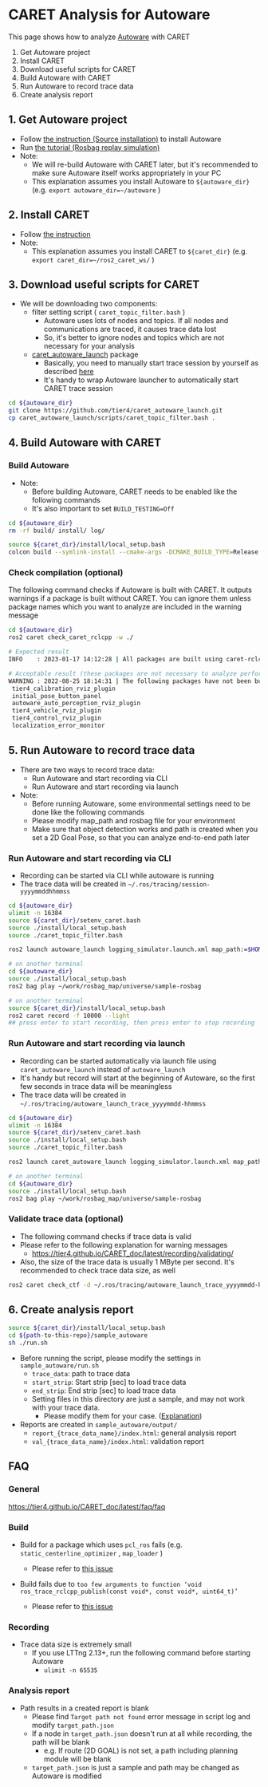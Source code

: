 # CARET Analysis for Autoware

This page shows how to analyze [Autoware](https://github.com/autowarefoundation/autoware) with CARET

1. Get Autoware project
2. Install CARET
3. Download useful scripts for CARET
4. Build Autoware with CARET
5. Run Autoware to record trace data
6. Create analysis report

## 1. Get Autoware project

- Follow [the instruction (Source installation)](https://autowarefoundation.github.io/autoware-documentation/main/installation/autoware/source-installation/) to install Autoware
- Run [the tutorial (Rosbag replay simulation)](https://autowarefoundation.github.io/autoware-documentation/main/tutorials/ad-hoc-simulation/rosbag-replay-simulation/)
- Note:
  - We will re-build Autoware with CARET later, but it's recommended to make sure Autoware itself works appropriately in your PC
  - This explanation assumes you install Autoware to `${autoware_dir}` (e.g. `export autoware_dir=~/autoware` )

## 2. Install CARET

- Follow [the instruction](https://tier4.github.io/CARET_doc/latest/installation/installation/)
- Note:
  - This explanation assumes you install CARET to `${caret_dir}` (e.g. `export caret_dir=~/ros2_caret_ws/` )

## 3. Download useful scripts for CARET

- We will be downloading two components:
  - filter setting script ( `caret_topic_filter.bash` )
    - Autoware uses lots of nodes and topics. If all nodes and communications are traced, it causes trace data lost
    - So, it's better to ignore nodes and topics which are not necessary for your analysis
  - [caret_autoware_launch](https://github.com/tier4/caret_autoware_launch) package
    - Basically, you need to manually start trace session by yourself as described [here](https://tier4.github.io/CARET_doc/latest/recording/recording/)
    - It's handy to wrap Autoware launcher to automatically start CARET trace session

```sh
cd ${autoware_dir}
git clone https://github.com/tier4/caret_autoware_launch.git
cp caret_autoware_launch/scripts/caret_topic_filter.bash .
```

## 4. Build Autoware with CARET

### Build Autoware

- Note:
  - Before building Autoware, CARET needs to be enabled like the following commands
  - It's also important to set `BUILD_TESTING=Off`

```sh
cd ${autoware_dir}
rm -rf build/ install/ log/

source ${caret_dir}/install/local_setup.bash
colcon build --symlink-install --cmake-args -DCMAKE_BUILD_TYPE=Release -DBUILD_TESTING=Off
```

### Check compilation (optional)

The following command checks if Autoware is built with CARET. It outputs warnings if a package is built without CARET. You can ignore them unless package names which you want to analyze are included in the warning message

```sh
cd ${autoware_dir}
ros2 caret check_caret_rclcpp -w ./

# Expected result
INFO    : 2023-01-17 14:12:28 | All packages are built using caret-rclcpp.

# Acceptable result (these packages are not necessary to analyze performance)
WARNING : 2022-08-25 18:14:31 | The following packages have not been built using caret-rclcpp:
 tier4_calibration_rviz_plugin
 initial_pose_button_panel
 autoware_auto_perception_rviz_plugin
 tier4_vehicle_rviz_plugin
 tier4_control_rviz_plugin
 localization_error_monitor
```

## 5. Run Autoware to record trace data

- There are two ways to record trace data:
  - Run Autoware and start recording via CLI
  - Run Autoware and start recording via launch
- Note:
  - Before running Autoware, some environmental settings need to be done like the following commands
  - Please modify map_path and rosbag file for your environment
  - Make sure that object detection works and path is created when you set a 2D Goal Pose, so that you can analyze end-to-end path later

### Run Autoware and start recording via CLI

- Recording can be started via CLI while autoware is running
- The trace data will be created in `~/.ros/tracing/session-yyyymmddhhmmss`

```sh
cd ${autoware_dir}
ulimit -n 16384
source ${caret_dir}/setenv_caret.bash
source ./install/local_setup.bash
source ./caret_topic_filter.bash

ros2 launch autoware_launch logging_simulator.launch.xml map_path:=$HOME/work/rosbag_map/universe/sample-map-rosbag vehicle_model:=sample_vehicle sensor_model:=sample_sensor_kit

# on another terminal
cd ${autoware_dir}
source ./install/local_setup.bash
ros2 bag play ~/work/rosbag_map/universe/sample-rosbag

# on another terminal
source ${caret_dir}/install/local_setup.bash
ros2 caret record -f 10000 --light
## press enter to start recording, then press enter to stop recording
```

### Run Autoware and start recording via launch

- Recording can be started automatically via launch file using `caret_autoware_launch` instead of `autoware_launch`
- It's handy but record will start at the beginning of Autoware, so the first few seconds in trace data will be meaningless
- The trace data will be created in `~/.ros/tracing/autoware_launch_trace_yyyymmdd-hhmmss`

```sh
cd ${autoware_dir}
ulimit -n 16384
source ${caret_dir}/setenv_caret.bash
source ./install/local_setup.bash
source ./caret_topic_filter.bash

ros2 launch caret_autoware_launch logging_simulator.launch.xml map_path:=$HOME/work/rosbag_map/universe/sample-map-rosbag vehicle_model:=sample_vehicle sensor_model:=sample_sensor_kit

# on another terminal
cd ${autoware_dir}
source ./install/local_setup.bash
ros2 bag play ~/work/rosbag_map/universe/sample-rosbag
```

### Validate trace data (optional)

- The following command checks if trace data is valid
- Please refer to the following explanation for warning messages
  - <https://tier4.github.io/CARET_doc/latest/recording/validating/>
- Also, the size of the trace data is usually 1 MByte per second. It's recommended to check trace data size, as well

```sh
ros2 caret check_ctf -d ~/.ros/tracing/autoware_launch_trace_yyyymmdd-hhmmss
```

## 6. Create analysis report

```sh
source ${caret_dir}/install/local_setup.bash
cd ${path-to-this-repo}/sample_autoware
sh ./run.sh
```

- Before running the script, please modify the settings in `sample_autoware/run.sh`
  - `trace_data`: path to trace data
  - `start_strip`: Start strip [sec] to load trace data
  - `end_strip`: End strip [sec] to load trace data
  - Setting files in this directory are just a sample, and may not work with your trace data. 
    - Please modify them for your case. ([Explanation](../report/README.md))
- Reports are created in `sample_autoware/output/`
  - `report_{trace_data_name}/index.html`: general analysis report
  - `val_{trace_data_name}/index.html`: validation report

## FAQ

### General

<https://tier4.github.io/CARET_doc/latest/faq/faq>

### Build

- Build for a package which uses `pcl_ros` fails (e.g. `static_centerline_optimizer` , `map_loader` )
  - Please refer to [this issue](https://github.com/tier4/caret/issues/56)

- Build fails due to `too few arguments to function ‘void ros_trace_rclcpp_publish(const void*, const void*, uint64_t)’`
  - Please refer to [this issue](https://github.com/tier4/caret/issues/69)

### Recording

- Trace data size is extremely small
  - If you use LTTng 2.13+, run the following command before starting Autoware
    - `ulimit -n 65535`

### Analysis report

- Path results in a created report is blank
  - Please find `Target path not found` error message in script log and modify `target_path.json`
  - If a node in `target_path.json` doesn't run at all while recording, the path will be blank
    - e.g. If route (2D GOAL) is not set, a path including planning module will be blank
  - `target_path.json` is just a sample and path may be changed as Autoware is modified
